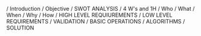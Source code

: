 / Introduction
/ Objective
/ SWOT ANALYSIS
/ 4 W's and 1H
/ Who
/ What
/ When
/ Why
/ How
/ HIGH LEVEL REQUIUREMENTS
/ LOW LEVEL REQUIREMENTS
/ VALIDATION
/ BASIC OPERATIONS
/ ALGORITHMS
/ SOLUTION
